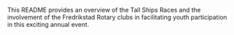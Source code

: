 This README provides an overview of the Tall Ships Races and the involvement of the Fredrikstad Rotary clubs in facilitating youth participation in this exciting annual event. 
